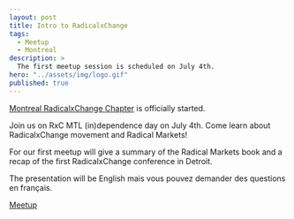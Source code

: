 ```yaml
---
layout: post
title: Intro to RadicalxChange
tags:
  - Meetup
  - Montreal
description: >
  The first meetup session is scheduled on July 4th.
hero: "../assets/img/logo.gif"
published: true
---
```


[Montreal RadicalxChange Chapter](https://www.meetup.com/RadicalxChange-Montreal/events/262145697/) is officially started. 

Join us on RxC MTL (in)dependence day on July 4th. Come learn about RadicalxChange movement and Radical Markets!

For our first meetup will give a summary of the Radical Markets book and a recap of the first RadicalxChange conference in Detroit. 

The presentation will be English mais vous pouvez demander des questions en français.

[Meetup](https://www.meetup.com/RadicalxChange-Montreal/events/262145697/)